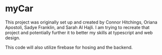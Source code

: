 # myCar

This project was originally set up and created by Connor Hitchings, Oriana Apostoli, Sadye Franklin, and Sarah Al Hajli. I am trying to recreate that project and potentially further it to better my skills at typescript and web design. 


This code will also utilize firebase for hosing and the backend. 
